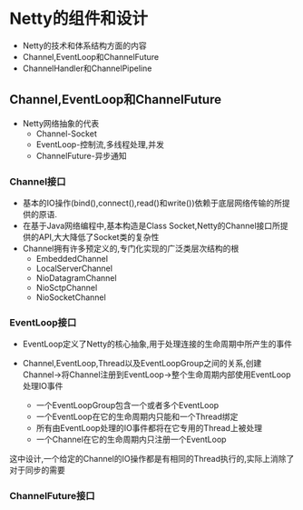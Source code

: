 # Netty的组件和设计

- Netty的技术和体系结构方面的内容
- Channel,EventLoop和ChannelFuture
- ChannelHandler和ChannelPipeline

## Channel,EventLoop和ChannelFuture

- Netty网络抽象的代表
    - Channel-Socket
    - EventLoop-控制流,多线程处理,并发
    - ChannelFuture-异步通知

### Channel接口

- 基本的IO操作(bind(),connect(),read()和write())依赖于底层网络传输的所提供的原语.
- 在基于Java网络编程中,基本构造是Class Socket,Netty的Channel接口所提供的API,大大降低了Socket类的复杂性
- Channel拥有许多预定义的,专门化实现的广泛类层次结构的根
    - EmbeddedChannel
    - LocalServerChannel
    - NioDatagramChannel
    - NioSctpChannel
    - NioSocketChannel

### EventLoop接口

- EventLoop定义了Netty的核心抽象,用于处理连接的生命周期中所产生的事件

- Channel,EventLoop,Thread以及EventLoopGroup之间的关系,创建Channel->将Channel注册到EventLoop->整个生命周期内部使用EventLoop处理IO事件
    - 一个EventLoopGroup包含一个或者多个EventLoop
    - 一个EventLoop在它的生命周期内只能和一个Thread绑定
    - 所有由EventLoop处理的IO事件都将在它专用的Thread上被处理
    - 一个Channel在它的生命周期内只注册一个EventLoop

这中设计,一个给定的Channel的IO操作都是有相同的Thread执行的,实际上消除了对于同步的需要

### ChannelFuture接口


